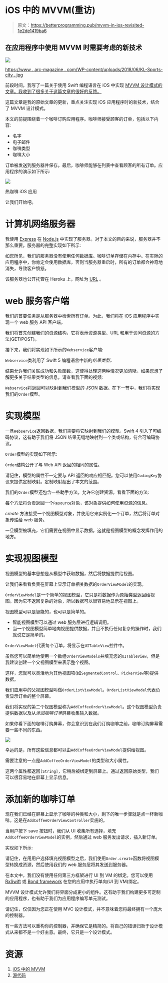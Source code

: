# iOS 中的 MVVM(重访)

> 原文：<https://betterprogramming.pub/mvvm-in-ios-revisited-1e2de1419ba6>

## 在应用程序中使用 MVVM 时需要考虑的新技术

![](img/c0f6eb36f2b2ff6288ae4c0760ec906a.png)

[https://www . arc-magazine . com/WP-content/uploads/2018/06/KL-Sports-city . jpg](https://www.arc-magazine.com/wp-content/uploads/2018/06/KL-Sports-City.jpg)

前段时间，我写了一篇关于使用 Swift 编程语言在 iOS 中实现 [MVVM 设计模式的文章。我收到了很多关于这篇文章的很好的反馈。](https://medium.com/@azamsharp/mvvm-in-ios-from-net-perspective-580eb7f4f129)

这篇文章是我的原始文章的更新，重点关注实现 iOS 应用程序时的新技术，结合了 MVVM 设计模式。

本文的前提围绕着一个咖啡订购应用程序。咖啡师接受顾客的订单，包括以下内容:

*   名字
*   电子邮件
*   咖啡类型
*   咖啡大小

订单被发送到服务器并保存。最后，咖啡师能够在列表中查看顾客的所有订单。应用程序的演示如下所示:

![](img/f565d80fab0c36e65c73492bd78a1f3f.png)

热咖啡 iOS 应用

让我们开始吧。

# 计算机网络服务器

我使用 [Express](https://expressjs.com/) 在 [Node.js](https://nodejs.org/) 中实现了服务器。对于本文的目的来说，服务器并不那么重要。服务器的完整实现如下所示:

如您所见，我们的服务器没有使用任何数据库。咖啡订单存储在内存中。在实际的应用程序中，你肯定会使用数据库，否则当服务器重启时，所有的订单都会神奇地消失，导致客户愤怒。

该服务器也公开托管在 Heroku 上，网址为 [URL](https://guarded-retreat-82533.herokuapp.com) 。

# web 服务客户端

我们的首要任务是从服务器中检索所有订单。为此，我们将在 iOS 应用程序中实现一个 web 服务 API 客户端。

我们将首先创建我们的资源结构，它将表示资源类型、URL 和用于访问资源的方法(GET/POST)。

接下来，我们将实现如下所示的`Webservice`客户端:

`Webservice`类利用了 Swift 5 编程语言中新的*结果类型。*

结果允许我们关联成功和失败函数，这使得处理这两种情况更加清晰。如果您想了解更多关于结果类型的信息，请查看我下面的视频:

`Webservice`将返回可以映射到我们模型的 JSON 数据。在下一节中，我们将实现我们的`Order`模型。

# 实现模型

一旦`Webservice`返回数据，我们需要将它映射到我们的模型。Swift 4 引入了可编码协议，这有助于我们将 JSON 结果无缝地映射到一个类或结构，符合可编码协议。

`Order`模型的实现如下所示:

`Order`结构公开了与 Web API 返回的相同的属性。

请记住，模型的属性不一定要与 API 返回的响应相匹配。您可以使用`CodingKey`协议来提供定制映射。定制映射超出了本文的范围。

我们的`Order`模型还包含一些助手方法，允许它创建资源。看看下面的方法:

每个方法将负责返回一个`Resource`对象，该对象提供如何使用资源的信息。

*create* 方法接受一个视图模型对象，并使用它来实例化一个订单，然后将订单对象传递给 web 服务。

一旦模型被填充，它们需要在视图中显示数据。这就是视图模型的概念发挥作用的地方。

# 实现视图模型

视图模型的基本思想是从模型中获取数据，然后将数据提供给视图。

让我们来看看负责在屏幕上显示订单相关数据的`OrderViewModel`的实现。

`OrderViewModel`是一个简单的视图模型，它只是将数据作为原始类型返回给视图。因为它不返回复杂的对象，所以数据可以很容易地显示在视图上。

视图模型可以是智能的，也可以是简单的。

*   智能视图模型可以通过 web 服务层进行逻辑调用。
*   当一个视图模型简单地向视图提供数据，并且不执行任何复杂的操作时，我们就说它是简单的。

`OrderViewModel`代表每个订单，将显示在`UITableView`控件中。

虽然您可以简单地使用一个数组`OrderViewModels`并填充您的`UITableView`，但是我建议创建一个父视图模型来表示整个视图。

这样，您就可以灵活地为其他视图项(如`SegmentedControl`、`PickerView`等)提供数据。

我们应用中的父视图模型叫做`OrderListViewModel`。`OrderListViewModel`代表负责显示订单的整个屏幕。

我们将实现的第二个视图模型称为`AddCoffeeOrderViewModel`。这个视图模型负责提供数据以及从*添加咖啡订单*屏幕收集输入数据。

如果你看下面的咖啡订购屏幕，你会意识到在我们订购咖啡之前，咖啡订购屏幕需要一些不同的东西。

![](img/c83601a7ca5f1b5dc5d457f51eca5403.png)

幸运的是，所有这些信息都可以由`AddCoffeeOrderViewModel`提供给视图。

需要注意的一点是`AddCoffeeOrderViewModel`的类型和大小属性。

这两个属性都返回`[String]`，它稍后被绑定到屏幕上。通过返回原始类型，我们可以很容易地在屏幕上显示信息。

# 添加新的咖啡订单

现在我们已经在屏幕上显示了咖啡的种类和大小，剩下的唯一步骤就是点一杯新咖啡。这是在`AddCoffeeOrderViewController`实施的。

当用户按下 save 按钮时，我们从 UI 收集所有选择，填充`AddCoffeeOrderViewModel`的实例，然后通过 web 服务发出请求，插入新订单。

实现如下所示:

请记住，在用用户选择填充视图模型之后，我们使用`Order.create`函数将视图模型转换成资源，然后使用我们的 web 服务层将其发送到服务器。

在本文中，我们没有使用任何第三方框架进行 UI 到 VM 的绑定。您可以使用 [RxSwift](https://github.com/ReactiveX/RxSwift) 或 [Bond framework](https://github.com/DeclarativeHub/Bond) 在您的应用中执行单向(UI 到 VM)绑定。

MVVM 设计模式允许我们将界面分成更小的组件。这有助于我们构建更多可定制的应用程序，也有助于我们为应用程序编写单元测试。

请记住，仅仅因为您正在使用 MVC 设计模式，并不意味着您将最终拥有一个庞大的控制器。

有一些方法可以重构你的控制器，并确保它是精简的。将自己的错误归咎于设计模式从来都不是一个好主意。最终，它只是一个设计模式。

# 资源

1.  [iOS 中的 MVVM](https://medium.com/@azamsharp/mvvm-in-ios-from-net-perspective-580eb7f4f129)
2.  [源代码](https://github.com/azamsharp/HotCoffee-MVVM)
